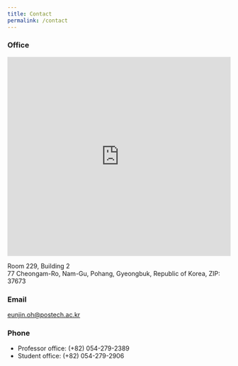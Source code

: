 ```yaml
---
title: Contact
permalink: /contact
---
```

<script src="/assets/js/particles.js"></script>
<script src="/assets/js/header.js"></script>

### Office

<!-- Google Maps iframe -->
<iframe src="https://www.google.com/maps/embed?pb=!1m18!1m12!1m3!1d1613.6586630281024!2d129.3208894582641!3d36.01254369502959!2m3!1f0!2f0!3f0!3m2!1i1024!2i768!4f13.1!3m3!1m2!1s0x356701d5bd6bfb23%3A0x471a066a5e57ed04!2z7Y-s7ZWt7IucIO2aqOyekOuPmSDtj6ztla3qs7Xqs7zrjIDtlZnqtZAg7KCcMuqzte2Vmeq0gA!5e0!3m2!1sko!2skr!4v1613192605904!5m2!1sko!2skr" width="100%" height="450" frameborder="0" style="border:0;" allowfullscreen="" aria-hidden="false" tabindex="0"></iframe>

Room 229, Building 2 \
77 Cheongam-Ro, Nam-Gu, Pohang, Gyeongbuk, Republic of Korea, ZIP: 37673

### Email

[eunjin.oh@postech.ac.kr](mailto:eunjinoh@postech.ac.kr)

### Phone

* Professor office: (+82) 054-279-2389
* Student office: (+82) 054-279-2906
